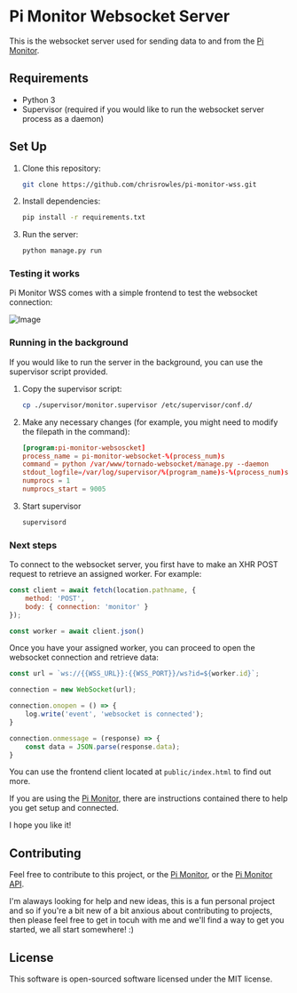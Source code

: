 # Pi Monitor Websocket Server

This is the websocket server used for sending data to and from the [Pi Monitor](https://github.com/chrisrowles/pi-monitor-v3).

## Requirements

- Python 3
- Supervisor (required if you would like to run the websocket server process as a daemon)

## Set Up

1. Clone this repository:
    ```sh
    git clone https://github.com/chrisrowles/pi-monitor-wss.git
    ```

2. Install dependencies:
    ```sh
    pip install -r requirements.txt
    ```

3. Run the server:
    ```sh
    python manage.py run
    ```

### Testing it works

Pi Monitor WSS comes with a simple frontend to test the websocket connection:

![Image](https://i.imgur.com/d52ULxS.png)

### Running in the background

If you would like to run the server in the background, you can use the supervisor script provided.

1. Copy the supervisor script:
    ```sh
    cp ./supervisor/monitor.supervisor /etc/supervisor/conf.d/
    ```

2. Make any necessary changes (for example, you might need to modify the filepath in the command):
    ```conf
    [program:pi-monitor-websoscket]
    process_name = pi-monitor-websocket-%(process_num)s
    command = python /var/www/tornado-websocket/manage.py --daemon
    stdout_logfile=/var/log/supervisor/%(program_name)s-%(process_num)s.log
    numprocs = 1
    numprocs_start = 9005
    ```

2. Start supervisor
    ```sh
    supervisord
    ```

### Next steps

To connect to the websocket server, you first have to make an XHR POST request to retrieve an assigned worker. For example:
```js
const client = await fetch(location.pathname, {
    method: 'POST',
    body: { connection: 'monitor' }
});

const worker = await client.json()
```

Once you have your assigned worker, you can proceed to open the websocket connection and retrieve data:
```js
const url = `ws://{{WSS_URL}}:{{WSS_PORT}}/ws?id=${worker.id}`;

connection = new WebSocket(url);

connection.onopen = () => {
    log.write('event', 'websocket is connected');
}

connection.onmessage = (response) => {
    const data = JSON.parse(response.data);
}
```

You can use the frontend client located at `public/index.html` to find out more.

If you are using the [Pi Monitor](https://github.com/chrisrowles/pi-monitor-v3), there are instructions contained there to help you get setup and connected.

I hope you like it!

## Contributing

Feel free to contribute to this project, or the [Pi Monitor](https://github.com/chrisrowles/pi-monitor-v3), or the [Pi Monitor API](https://github.com/chrisrowles/pi-monitor-api).

I'm alaways looking for help and new ideas, this is a fun personal project and so if you're a bit new of a bit anxious about contributing to projects, then please feel free to get in tocuh with me and we'll find a way to get you started, we all start somewhere! :)

## License
This software is open-sourced software licensed under the MIT license.
